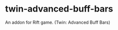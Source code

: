 twin-advanced-buff-bars
=======================

An addon for Rift game. (Twin: Advanced Buff Bars)
